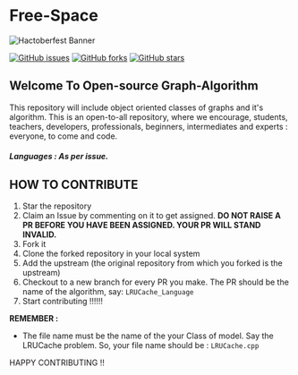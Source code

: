 # Free-Space

![Hactoberfest Banner](https://github.com/pradeexsu/pradeexsu.github.io/assets/132213565/749f448b-1c01-4b73-b202-0c3a485797c3)

[![GitHub issues](https://img.shields.io/github/issues/activeio/Free-Space)](https://github.com/activeio/Free-Space/issues)
[![GitHub forks](https://img.shields.io/github/forks/activeio/Free-Space)](https://github.com/activeio/Free-Space/issues)
[![GitHub stars](https://img.shields.io/github/stars/activeio/Free-Space?style=social)](https://github.com/activeio/Free-Space/issues)

## Welcome To Open-source Graph-Algorithm 

This repository will include object oriented classes of graphs and it's algorithm.
This is an open-to-all repository, where we encourage, students, teachers, developers, professionals, beginners, intermediates and experts : everyone, to come and code.

##### Languages : As per issue.


## HOW TO CONTRIBUTE

1. Star the repository
2. Claim an Issue by commenting on it to get assigned. **DO NOT RAISE A PR BEFORE YOU HAVE BEEN ASSIGNED. YOUR PR WILL STAND INVALID.**
3. Fork it
4. Clone the forked repository in your local system
5. Add the upstream (the original repository from which you forked is the upstream)
6. Checkout to a new branch for every PR you make. The PR should be the name of the algorithm, say: ```LRUCache_Language```
7. Start contributing   !!!!!!

**REMEMBER :** 
  - The file name must be the name of the your Class of model. Say the LRUCache problem. So, your file name should be : ```LRUCache.cpp```

HAPPY CONTRIBUTING !!